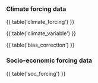### Climate forcing data

{{ table('climate_forcing') }}

{{ table('climate_variable') }}

{{ table('bias_correction') }}

### Socio-economic forcing data

{{ table('soc_forcing') }}
